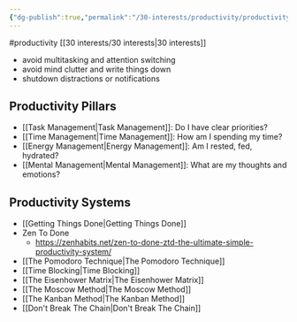 ```yaml
---
{"dg-publish":true,"permalink":"/30-interests/productivity/productivity/","dgHomeLink":true,"dgPassFrontmatter":false}
---
```



#productivity [[30 interests/30 interests|30 interests]]

- avoid multitasking and attention switching
- avoid mind clutter and write things down
- shutdown distractions or notifications

## Productivity Pillars
- [[Task Management|Task Management]]: Do I have clear priorities?
- [[Time Management|Time Management]]: How am I spending my time?
- [[Energy Management|Energy Management]]: Am I rested, fed, hydrated?
- [[Mental Management|Mental Management]]: What are my thoughts and emotions?

## Productivity Systems
- [[Getting Things Done|Getting Things Done]]
- Zen To Done
	- https://zenhabits.net/zen-to-done-ztd-the-ultimate-simple-productivity-system/
- [[The Pomodoro Technique|The Pomodoro Technique]]
- [[Time Blocking|Time Blocking]]
- [[The Eisenhower Matrix|The Eisenhower Matrix]]
- [[The Moscow Method|The Moscow Method]]
- [[The Kanban Method|The Kanban Method]]
- [[Don't Break The Chain|Don't Break The Chain]]